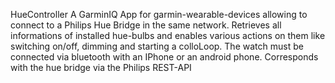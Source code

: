 HueController
A GarminIQ App for garmin-wearable-devices allowing to connect to a Philips Hue Bridge in the same network.
Retrieves all informations of installed hue-bulbs and enables various actions on them like switching on/off, dimming and starting a colloLoop.
The watch must be connected via bluetooth with an IPhone or an android phone.
Corresponds with the hue bridge via the Philips REST-API